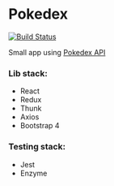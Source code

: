 # Pokedex

[![Build Status](https://travis-ci.org/potik1/Pokedex.svg?branch=master)](https://travis-ci.org/potik1/Pokedex)

Small app using [Pokedex API](https://pokeapi.co/api/v2/)

### Lib stack:
* React
* Redux
* Thunk
* Axios
* Bootstrap 4

### Testing stack:
* Jest
* Enzyme
